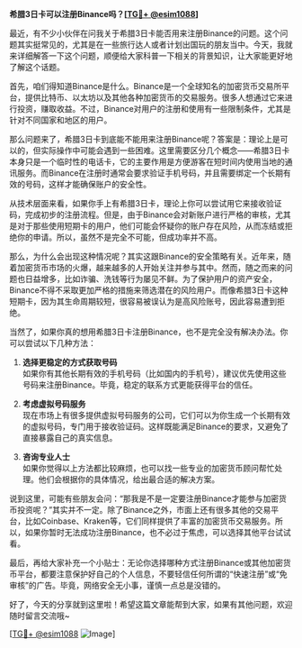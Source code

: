 **希腊3日卡可以注册Binance吗？[[TG💪+ @esim1088](https://t.me/s/esim1088)]**

最近，有不少小伙伴在问我关于希腊3日卡能否用来注册Binance的问题。这个问题其实挺常见的，尤其是在一些旅行达人或者计划出国玩的朋友当中。今天，我就来详细解答一下这个问题，顺便给大家科普一下相关的背景知识，让大家能更好地了解这个话题。

首先，咱们得知道Binance是什么。Binance是一个全球知名的加密货币交易所平台，提供比特币、以太坊以及其他各种加密货币的交易服务。很多人想通过它来进行投资，赚取收益。不过，Binance对用户的注册和使用有一些限制条件，尤其是针对不同国家和地区的用户。

那么问题来了，希腊3日卡到底能不能用来注册Binance呢？答案是：理论上是可以的，但实际操作中可能会遇到一些困难。这里需要区分几个概念——希腊3日卡本身只是一个临时性的电话卡，它的主要作用是方便游客在短时间内使用当地的通讯服务。而Binance在注册时通常会要求验证手机号码，并且需要绑定一个长期有效的号码，这样才能确保账户的安全性。

从技术层面来看，如果你手上有希腊3日卡，理论上你可以尝试用它来接收验证码，完成初步的注册流程。但是，由于Binance会对新账户进行严格的审核，尤其是对于那些使用短期卡的用户，他们可能会怀疑你的账户存在风险，从而冻结或拒绝你的申请。所以，虽然不是完全不可能，但成功率并不高。

那么，为什么会出现这种情况呢？其实这跟Binance的安全策略有关。近年来，随着加密货币市场的火爆，越来越多的人开始关注并参与其中。然而，随之而来的问题也日益增多，比如诈骗、洗钱等行为屡见不鲜。为了保护用户的资产安全，Binance不得不采取更加严格的措施来筛选潜在的风险用户。而像希腊3日卡这种短期卡，因为其生命周期较短，很容易被误认为是高风险账号，因此容易遭到拒绝。

当然了，如果你真的想用希腊3日卡注册Binance，也不是完全没有解决办法。你可以尝试以下几种方法：

1. **选择更稳定的方式获取号码**  
   如果你有其他长期有效的手机号码（比如国内的手机号），建议优先使用这些号码来注册Binance。毕竟，稳定的联系方式更能获得平台的信任。

2. **考虑虚拟号码服务**  
   现在市场上有很多提供虚拟号码服务的公司，它们可以为你生成一个长期有效的虚拟号码，专门用于接收验证码。这样既能满足Binance的要求，又避免了直接暴露自己的真实信息。

3. **咨询专业人士**  
   如果你觉得以上方法都比较麻烦，也可以找一些专业的加密货币顾问帮忙处理。他们会根据你的具体情况，给出最合适的解决方案。

说到这里，可能有些朋友会问：“那我是不是一定要注册Binance才能参与加密货币投资呢？”其实并不一定。除了Binance之外，市面上还有很多其他的交易平台，比如Coinbase、Kraken等，它们同样提供了丰富的加密货币交易服务。所以，如果你暂时无法成功注册Binance，也不必过于焦虑，可以选择其他平台试试看。

最后，再给大家补充一个小贴士：无论你选择哪种方式注册Binance或其他加密货币平台，都要注意保护好自己的个人信息，不要轻信任何所谓的“快速注册”或“免审核”的广告。毕竟，网络安全无小事，谨慎一点总是没错的。

好了，今天的分享就到这里啦！希望这篇文章能帮到大家，如果有其他问题，欢迎随时留言交流哦~ 

[[TG💪+ @esim1088](https://t.me/s/esim1088) ![Image](https://i.postimg.cc/4NQfJmqS/Snipaste-2025-05-13-00-14-12.png)]